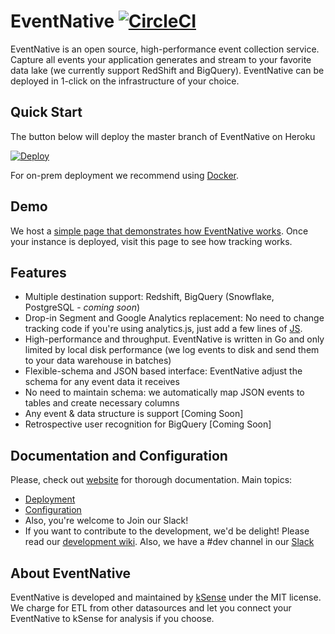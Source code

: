 # EventNative [![CircleCI](https://circleci.com/gh/ksensehq/eventnative/tree/master.svg?style=svg&circle-token=52a01ca8af325a73c950df2aa1953f68933383c3)](https://circleci.com/gh/ksensehq/eventnative/tree/master)

EventNative is an open source, high-performance event collection service. Capture all events your application generates and stream to your favorite data lake (we currently support RedShift and BigQuery). EventNative can be deployed in 1-click on the infrastructure of your choice.

## Quick Start
The button below will deploy the master branch of EventNative on Heroku

[![Deploy](https://www.herokucdn.com/deploy/button.svg)](https://heroku.com/deploy?template=https://github.com/ksensehq/eventnative)

For on-prem deployment we recommend using [Docker](https://eventnative-docs.ksense.io/deployment#deploy-with-docker).

## Demo

We host a [simple page that demonstrates how EventNative works](https://track-demo.ksense.co/). Once your instance is deployed, visit this page to see how tracking works.

## Features

 * Multiple destination support: Redshift, BigQuery (Snowflake, PostgreSQL - *coming soon*)
 * Drop-in Segment and Google Analytics replacement: No need to change tracking code if you're using analytics.js, just add a few lines of [JS](https://app.gitbook.com/@eventnative/s/eventnative/javascript-integration).
 * High-performance and throughput. EventNative is written in Go and only limited by local disk performance (we log events to  disk and send them to your data warehouse in batches)
 * Flexible-schema and JSON based interface: EventNative adjust the schema for any event data it receives
 * No need to maintain schema: we automatically map JSON events to tables and create necessary columns
 * Any event & data structure is support [Coming Soon]
 * Retrospective user recognition for BigQuery [Coming Soon]

## Documentation and Configuration

Please, check out [website](https://eventnative-docs.ksense.io) for thorough documentation. Main topics:
 * [Deployment](https://eventnative-docs.ksense.io/deployment)
 * [Configuration](https://eventnative-docs.ksense.io/configuration)
 * Also, you're welcome to Join our Slack!
 * If you want to contribute to the development, we'd be delight! Please read our [development wiki](https://github.com/ksensehq/eventnative/wiki). Also, we have a #dev channel in our [Slack](https://join.slack.com/t/eventnative/shared_invite/zt-gincgy2s-ZYwXXBjw_GIN1PhVzgaUNA)

## About EventNative

EventNative is developed and maintained by [kSense](https://ksense.io/) under the MIT license. We charge for ETL from other datasources and let you connect your EventNative to kSense for analysis if you choose.
